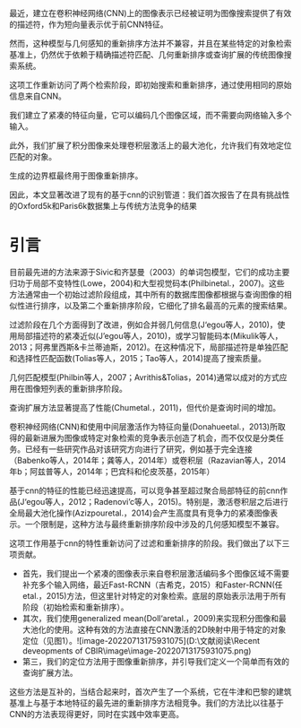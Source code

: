 最近，建立在卷积神经网络(CNN)上的图像表示已经被证明为图像搜索提供了有效的描述符，作为短向量表示优于前CNN特征。

然而，这种模型与几何感知的重新排序方法并不兼容，并且在某些特定的对象检索基准上，仍然优于依赖于精确描述符匹配、几何重新排序或查询扩展的传统图像搜索系统。

这项工作重新访问了两个检索阶段，即初始搜索和重新排序，通过使用相同的原始信息来自CNN。

我们建立了紧凑的特征向量，它可以编码几个图像区域，而不需要向网络输入多个输入。

此外，我们扩展了积分图像来处理卷积层激活上的最大池化，允许我们有效地定位匹配的对象。

生成的边界框最终用于图像重新排序。

因此，本文显著改进了现有的基于cnn的识别管道：我们首次报告了在具有挑战性的Oxford5k和Paris6k数据集上与传统方法竞争的结果

 

# 引言

目前最先进的方法来源于Sivic和齐瑟曼（2003）的单词包模型，它们的成功主要归功于局部不变特性(Lowe，2004)和大型视觉码本(Philbinetal.，2007)。这些方法通常由一个初始过滤阶段组成，其中所有的数据库图像都根据与查询图像的相似性进行排序，以及第二个重新排序阶段，它细化了排名最高的元素的搜索结果。

过滤阶段在几个方面得到了改进，例如合并弱几何信息(J‘egou等人，2010)，使用局部描述符的紧凑近似(J’egou等人，2010)，或学习智能码本(Mikulik等人，2013；阿弗里西斯&卡兰蒂迪斯，2012)。在这种情况下，局部描述符是单独匹配和选择性匹配函数(Tolias等人，2015；Tao等人，2014)提高了搜索质量。

几何匹配模型(Philbin等人，2007；Avrithis&Tolias，2014)通常以成对的方式应用在图像短列表的重新排序阶段。

查询扩展方法显著提高了性能(Chumetal.，2011)，但代价是查询时间的增加。

卷积神经网络(CNN)和使用中间层激活作为特征向量(Donahueetal.，2013)所取得的最新进展为图像或特定对象检索的竞争表示创造了机会，而不仅仅是分类任务。已经有一些研究作品对该研究方向进行了研究，例如基于完全连接（Babenko等人，2014年；龚等人，2014年）或卷积层（Razavian等人，2014年b；阿兹普等人，2014年；巴宾科和伦皮茨基，2015年）

基于cnn的特征的性能已经迅速提高，可以竞争甚至超过聚合局部特征的前cnn作品(J‘egou等人，2012；Radenovi’c等人，2015)。特别是，激活卷积层之后进行全局最大池化操作(Azizpouretal.，2014)会产生高度具有竞争力的紧凑图像表示。一个限制是，这种方法与最终重新排序阶段中涉及的几何感知模型不兼容。

这项工作用基于cnn的特性重新访问了过滤和重新排序的阶段。我们做出了以下三项贡献。

- 首先，我们提出一个紧凑的图像表示来自卷积层激活编码多个图像区域不需要补充多个输入网络，最近Fast-RCNN（吉希克，2015）和Faster-RCNN(任etal.，2015)方法，但这里针对特定的对象检索。底层的原始表示法用于所有阶段（初始检索和重新排序）。
- 其次，我们使用generalized mean(Doll‘aretal.，2009)来实现积分图像和最大池化的使用。这种有效的方法直接在CNN激活的2D映射中用于特定的对象定位（见图1）。![image-20220713175931075](D:\文献阅读\Recent deveopments of CBIR\image\image-20220713175931075.png)
- 第三，我们的定位方法用于图像重新排序，并引导我们定义一个简单而有效的查询扩展方法。



这些方法是互补的，当结合起来时，首次产生了一个系统，它在牛津和巴黎的建筑基准上与基于本地特征的最先进的重新排序方法相竞争。我们的方法比以往基于CNN的方法表现得更好，同时在实践中效率更高。